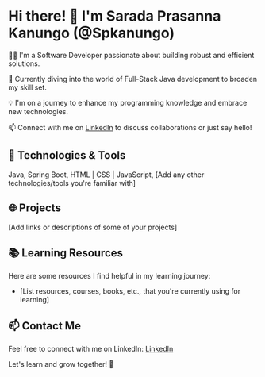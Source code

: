 <!DOCTYPE html>
<html lang="en">
<head>
  <meta charset="UTF-8">
  <meta name="viewport" content="width=device-width, initial-scale=1.0">

</head>
<body>

<div class="container">
  <h1>Hi there! 👋 I'm Sarada Prasanna Kanungo (@Spkanungo)</h1>
  <p>👨‍💻 I'm a Software Developer passionate about building robust and efficient solutions.</p>
  <p>🌱 Currently diving into the world of Full-Stack Java development to broaden my skill set.</p>
  <p>💡 I'm on a journey to enhance my programming knowledge and embrace new technologies.</p>
  <p>📫 Connect with me on <a href="https://www.linkedin.com/in/sarada-prasanna-kanungo/" target="_blank">LinkedIn</a> to discuss collaborations or just say hello!</p>

  <h2>🔧 Technologies & Tools</h2>
  <p>Java, Spring Boot, HTML | CSS | JavaScript, [Add any other technologies/tools you're familiar with]</p>

  <h2>🌐 Projects</h2>
  <p>[Add links or descriptions of some of your projects]</p>

  <h2>📚 Learning Resources</h2>
  <p>Here are some resources I find helpful in my learning journey:</p>
  <ul>
    <li>[List resources, courses, books, etc., that you're currently using for learning]</li>
  </ul>

  <h2>📫 Contact Me</h2>
  <p>Feel free to connect with me on LinkedIn: <a href="https://www.linkedin.com/in/sarada-prasanna-kanungo/" target="_blank">LinkedIn</a></p>

  <p>Let's learn and grow together! 🚀</p>
</div>

</body>
</html>
